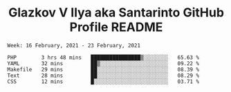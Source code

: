 <h1 align="center">Glazkov V Ilya aka Santarinto GitHub Profile README</h1>

<!--START_SECTION:waka-->
```text
Week: 16 February, 2021 - 23 February, 2021

PHP        3 hrs 48 mins   ████████████████▒░░░░░░░░   65.63 % 
YAML       32 mins         ██▒░░░░░░░░░░░░░░░░░░░░░░   09.22 % 
Makefile   29 mins         ██░░░░░░░░░░░░░░░░░░░░░░░   08.39 % 
Text       28 mins         ██░░░░░░░░░░░░░░░░░░░░░░░   08.29 % 
CSS        12 mins         █░░░░░░░░░░░░░░░░░░░░░░░░   03.71 % 
```
<!--END_SECTION:waka-->
